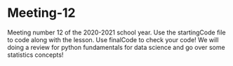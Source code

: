 # Meeting-12
Meeting number 12 of the 2020-2021 school year. Use the startingCode file to code along with the lesson. Use finalCode to check your code! We will doing a review for python fundamentals for data science and go over some statistics concepts!
